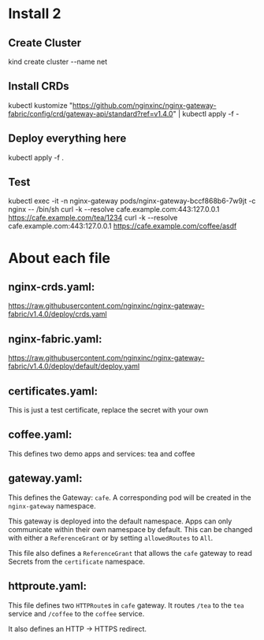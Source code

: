 # Install 2

## Create Cluster
kind create cluster --name net

## Install CRDs
kubectl kustomize "https://github.com/nginxinc/nginx-gateway-fabric/config/crd/gateway-api/standard?ref=v1.4.0" | kubectl apply -f -

## Deploy everything here
kubectl apply -f .

## Test
kubectl exec -it -n nginx-gateway pods/nginx-gateway-bccf868b6-7w9jt -c nginx -- /bin/sh
curl -k --resolve cafe.example.com:443:127.0.0.1 https://cafe.example.com/tea/1234
curl -k --resolve cafe.example.com:443:127.0.0.1 https://cafe.example.com/coffee/asdf

# About each file
## nginx-crds.yaml:
https://raw.githubusercontent.com/nginxinc/nginx-gateway-fabric/v1.4.0/deploy/crds.yaml
## nginx-fabric.yaml:
https://raw.githubusercontent.com/nginxinc/nginx-gateway-fabric/v1.4.0/deploy/default/deploy.yaml
## certificates.yaml:
This is just a test certificate, replace the secret with your own
## coffee.yaml:
This defines two demo apps and services: tea and coffee
## gateway.yaml:
This defines the Gateway: `cafe`. A corresponding pod will be created in the
`nginx-gateway` namespace.

This gateway is deployed into the default namespace. Apps can only communicate
within their own namespace by default. This can be changed with either a
`ReferenceGrant` or by setting `allowedRoutes` to `All`.

This file also defines a `ReferenceGrant` that allows the `cafe` gateway to
read Secrets from the `certificate` namespace.
## httproute.yaml:
This file defines two `HTTPRoute`s in `cafe` gateway. It routes `/tea` to the `tea` service
and `/coffee` to the `coffee` service.

It also defines an HTTP -> HTTPS redirect.
